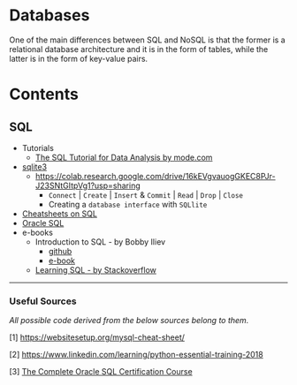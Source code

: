 # Databases

One of the main differences between SQL and NoSQL is that the former is a relational database architecture and it is in the form of tables, while the latter is in the form of key-value pairs.

Contents
=======================

## SQL

* Tutorials
    * [The SQL Tutorial for Data Analysis by mode.com](https://mode.com/sql-tutorial/introduction-to-sql/)
* [sqlite3](https://github.com/dimi-fn/Various-Data-Science-Scripts/tree/main/Databases/sqlite3)
    * https://colab.research.google.com/drive/16kEVgvauogGKEC8PJr-J23SNtGItpVg1?usp=sharing
        * `Connect` | `Create` | `Insert` & `Commit` | `Read` | `Drop` | `Close`
        * Creating a `database interface` with `SQLlite`
* [Cheatsheets on SQL](https://github.com/dimi-fn/Various-Data-Science-Scripts/tree/main/Databases/Cheatsheets)
* [Oracle SQL](https://github.com/dimi-fn/Various-Data-Science-Scripts/tree/main/Databases/Oracle%20SQL) 
* e-books
    * Introduction to SQL - by Bobby Iliev
        * [github](https://github.com/bobbyiliev/introduction-to-sql)
        * [e-book](https://github.com/dimi-fn/Various-Data-Science-Scripts/blob/main/Databases/Intro%20to%20SQL__Boby_Iliev.pdf)
    * [Learning SQL - by Stackoverflow](https://github.com/dimi-fn/Various-Data-Science-Scripts/blob/main/Databases/Learning%20SQL%20-%20by%20Stackoverflow.pdf)

----
### Useful Sources

*All possible code derived from the below sources belong to them.*

[1] https://websitesetup.org/mysql-cheat-sheet/

[2] https://www.linkedin.com/learning/python-essential-training-2018

[3] [The Complete Oracle SQL Certification Course](https://www.udemy.com/course/the-complete-oracle-sql-certification-course/)